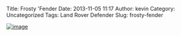 Title: Frosty 'Fender
Date: 2013-11-05 11:17
Author: kevin
Category: Uncategorized
Tags: Land Rover Defender
Slug: frosty-fender

[![image](/images/2013/11/wpid-IMG_20131105_100913.jpg "IMG_20131105_100913.jpg")](/images/2013/11/wpid-IMG_20131105_100913.jpg)
